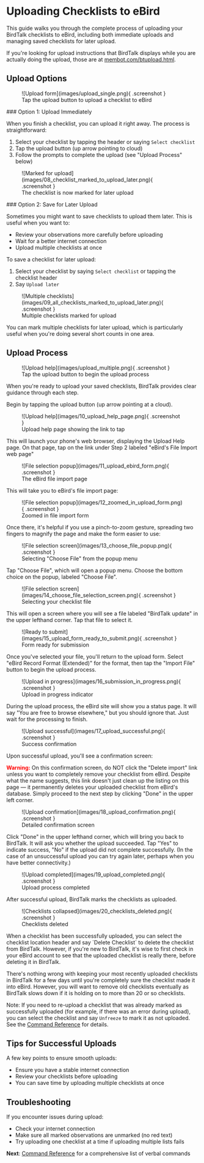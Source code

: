# Uploading Checklists to eBird

This guide walks you through the complete process of uploading your BirdTalk checklists to eBird, including both immediate uploads and managing saved checklists for later upload.

If you're looking for upload instructions that BirdTalk displays while you are actually doing the upload, those are at <a href="https://membot.com/btupload.html">membot.com/btupload.html</a>.


## Upload Options

<div class="image-container" markdown>
<figure markdown>
  ![Upload form](images/upload_single.png){ .screenshot }
  <figcaption>Tap the upload button to upload a checklist to eBird</figcaption>
</figure>
</div>

<div class="content-wrap" markdown="1">
### Option 1: Upload Immediately

When you finish a checklist, you can upload it right away. The process is straightforward:

1. Select your checklist by tapping the header or saying `Select checklist`
2. Tap the upload button (up arrow pointing to cloud)
3. Follow the prompts to complete the upload (see "Upload Process" below)
</div>

<div class="clear-floats"></div>

<div class="image-container" markdown>
<figure markdown>
  ![Marked for upload](images/08_checklist_marked_to_upload_later.png){ .screenshot }
  <figcaption>The checklist is now marked for later upload</figcaption>
</figure>
</div>

<div class="content-wrap" markdown="1">
### Option 2: Save for Later Upload

Sometimes you might want to save checklists to upload them later. This is useful when you want to:

- Review your observations more carefully before uploading
- Wait for a better internet connection
- Upload multiple checklists at once

To save a checklist for later upload:

1. Select your checklist by saying `Select checklist` or tapping the checklist header
2. Say `Upload later`
</div>

<div class="clear-floats"></div>

<div class="image-container" markdown>
<figure markdown>
  ![Multiple checklists](images/09_all_checklists_marked_to_upload_later.png){ .screenshot }
  <figcaption>Multiple checklists marked for upload</figcaption>
</figure>
</div>

<div class="content-wrap" markdown="1">
You can mark multiple checklists for later upload, which is particularly useful when you're doing several short counts in one area.
</div>

<div class="clear-floats"></div>

## Upload Process

<div class="image-container" markdown>
<figure markdown>
  ![Upload help](images/upload_multiple.png){ .screenshot }
  <figcaption>Tap the upload button to begin the upload process</figcaption>
</figure>
</div>

<div class="content-wrap" markdown="1">
When you're ready to upload your saved checklists, BirdTalk provides clear guidance through each step.

Begin by tapping the upload button (up arrow pointing at a cloud).
</div>

<div class="clear-floats"></div>

<div class="image-container" markdown>
<figure markdown>
  ![Upload help](images/10_upload_help_page.png){ .screenshot }
  <figcaption>Upload help page showing the link to tap</figcaption>
</figure>
</div>

<div class="content-wrap" markdown="1">
This will launch your phone's web browser, displaying the Upload Help page. On that page, tap on the link under Step 2 labeled "eBird's File Import web page"
</div>

<div class="clear-floats"></div>

<div class="image-container" markdown>
<figure markdown>
  ![File selection popup](images/11_upload_ebird_form.png){ .screenshot }
  <figcaption>The eBird file import page</figcaption>
</figure>
</div>

<div class="content-wrap" markdown="1">
This will take you to eBird's file import page:
</div>

<div class="clear-floats"></div>

<div class="image-container" markdown>
<figure markdown>
  ![File selection popup](images/12_zoomed_in_upload_form.png){ .screenshot }
  <figcaption>Zoomed in file import form</figcaption>
</figure>
</div>

<div class="content-wrap" markdown="1">
Once there, it's helpful if you use a pinch-to-zoom gesture, spreading two fingers to magnify the page and make the form easier to use:
</div>

<div class="clear-floats"></div>

<div class="image-container" markdown>
<figure markdown>
  ![File selection screen](images/13_choose_file_popup.png){ .screenshot }
  <figcaption>Selecting "Choose File" from the popup menu</figcaption>
</figure>
</div>

<div class="content-wrap" markdown="1">
Tap "Choose File", which will open a popup menu. Choose the bottom choice on the popup, labeled "Choose File".
</div>

<div class="clear-floats"></div>

<div class="image-container" markdown>
<figure markdown>
  ![File selection screen](images/14_choose_file_selection_screen.png){ .screenshot }
  <figcaption>Selecting your checklist file</figcaption>
</figure>
</div>

<div class="content-wrap" markdown="1">
This will open a screen where you will see a file labeled "BirdTalk update" in the upper lefthand corner. Tap that file to select it.
</div>

<div class="clear-floats"></div>

<div class="image-container" markdown>
<figure markdown>
  ![Ready to submit](images/15_upload_form_ready_to_submit.png){ .screenshot }
  <figcaption>Form ready for submission</figcaption>
</figure>
</div>

<div class="content-wrap" markdown="1">
Once you've selected your file, you'll return to the upload form. Select "eBird Record Format (Extended)" for the format, then tap the "Import File" button to begin the upload process.
</div>

<div class="clear-floats"></div>

<div class="image-container" markdown>
<figure markdown>
  ![Upload in progress](images/16_submission_in_progress.png){ .screenshot }
  <figcaption>Upload in progress indicator</figcaption>
</figure>
</div>

<div class="content-wrap" markdown="1">
During the upload process, the eBird site will show you a status page. It will say "You are free to browse elsewhere," but you should ignore that. Just wait for the processing to finish.
</div>

<div class="clear-floats"></div>

<div class="image-container" markdown>
<figure markdown>
  ![Upload successful](images/17_upload_successful.png){ .screenshot }
  <figcaption>Success confirmation</figcaption>
</figure>
</div>

<div class="content-wrap" markdown="1">
Upon successful upload, you'll see a confirmation screen:

<span style="color: red; font-weight: bold;">Warning:</span> On this confirmation screen, do NOT click the "Delete import" link unless you want to completely remove your checklist from eBird. Despite what the name suggests, this link doesn't just clean up the listing on this page — it permanently deletes your uploaded checklist from eBird's database. Simply proceed to the next step by clicking "Done" in the upper left corner.
</div>

<div class="clear-floats"></div>

<div class="image-container" markdown>
<figure markdown>
  ![Upload confirmation](images/18_upload_confirmation.png){ .screenshot }
  <figcaption>Detailed confirmation screen</figcaption>
</figure>
</div>

<div class="content-wrap" markdown="1">
Click "Done" in the upper lefthand corner, which will bring you back to BirdTalk. It will ask you whether the upload succeeded. Tap "Yes" to indicate success, "No" if the upload did not complete successfully. (In the case of an unsuccessful upload you can try again later, perhaps when you have better connectivity.)
</div>

<div class="clear-floats"></div>

<div class="image-container" markdown>
<figure markdown>
  ![Upload completed](images/19_upload_completed.png){ .screenshot }
  <figcaption>Upload process completed</figcaption>
</figure>
</div>

<div class="content-wrap" markdown="1">
After successful upload, BirdTalk marks the checklists as uploaded.
</div>

<div class="clear-floats"></div>

<div class="image-container" markdown>
<figure markdown>
  ![Checklists collapsed](images/20_checklists_deleted.png){ .screenshot }
  <figcaption>Checklists deleted</figcaption>
</figure>
</div>

<div class="content-wrap" markdown="1">
When a checklist has been successfully uploaded, you can select the checklist location header and say `Delete Checklist` to delete the checklist from BirdTalk.  However, if you're new to BirdTalk, it's wise to first check in your eBird account to see that the uploaded checklist is really there, before deleting it in BirdTalk.

There's nothing wrong with keeping your most recently uploaded checklists in BirdTalk for a few days until you're completely sure the checklist made it into eBird.  However, you will want to remove old checklists eventually as BirdTalk slows down if it is holding on to more than 20 or so checklists.
</div>

<div class="clear-floats"></div>

Note: If you need to re-upload a checklist that was already marked as successfully uploaded (for example, if there was an error during upload), you can select the checklist and say `Unfreeze` to mark it as not uploaded. See the [Command Reference](commands/reference.md) for details.

## Tips for Successful Uploads

A few key points to ensure smooth uploads:

- Ensure you have a stable internet connection
- Review your checklists before uploading
- You can save time by uploading multiple checklists at once

## Troubleshooting

If you encounter issues during upload:

- Check your internet connection
- Make sure all marked observations are unmarked (no red text)
- Try uploading one checklist at a time if uploading multiple lists fails

**Next**: [Command Reference](commands/reference.md) for a comprehensive list of verbal commands
